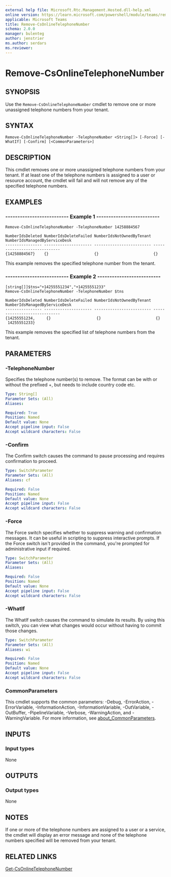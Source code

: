 ```yaml
---
external help file: Microsoft.Rtc.Management.Hosted.dll-help.xml
online version: https://learn.microsoft.com/powershell/module/teams/remove-csonlinetelephonenumber
applicable: Microsoft Teams
title: Remove-CsOnlineTelephoneNumber
schema: 2.0.0
manager: bulenteg
author: jenstrier
ms.author: serdars
ms.reviewer:
---
```


# Remove-CsOnlineTelephoneNumber

## SYNOPSIS
Use the `Remove-CsOnlineTelephoneNumber` cmdlet to remove one or more unassigned telephone numbers from your tenant.

## SYNTAX

```
Remove-CsOnlineTelephoneNumber -TelephoneNumber <String[]> [-Force] [-WhatIf] [-Confirm] [<CommonParameters>]
```

## DESCRIPTION
This cmdlet removes one or more unassigned telephone numbers from your tenant. If at least one of the telephone numbers is assigned to a user or resource account, the cmdlet will fail and will not remove any of the specified telephone numbers.

## EXAMPLES

### -------------------------- Example 1 --------------------------
```
Remove-CsOnlineTelephoneNumber -TelephoneNumber 14258884567
```
```Output
NumberIdsDeleted NumberIdsDeleteFailed NumberIdsNotOwnedByTenant NumberIdsManagedByServiceDesk
---------------- --------------------- ------------------------- -----------------------------
{14258884567}    {}                    {}                        {}
```

This example removes the specified telephone number from the tenant.

### -------------------------- Example 2 --------------------------
```
[string[]]$tns="+14255551234","+14255551233"
Remove-CsOnlineTelephoneNumber -TelephoneNumber $tns
```
```Output
NumberIdsDeleted NumberIdsDeleteFailed NumberIdsNotOwnedByTenant NumberIdsManagedByServiceDesk
---------------- --------------------- ------------------------- -----------------------------
{14255551234,     {}                    {}                        {}
 14255551233}
```

This example removes the specified list of telephone numbers from the tenant.

## PARAMETERS

### -TelephoneNumber
Specifies the telephone number(s) to remove. The format can be with or without the prefixed +, but needs to include country code etc.

```yaml
Type: String[]
Parameter Sets: (All)
Aliases:

Required: True
Position: Named
Default value: None
Accept pipeline input: False
Accept wildcard characters: False
```

### -Confirm
The Confirm switch causes the command to pause processing and requires confirmation to proceed.

```yaml
Type: SwitchParameter
Parameter Sets: (All)
Aliases: cf

Required: False
Position: Named
Default value: None
Accept pipeline input: False
Accept wildcard characters: False
```

### -Force
The Force switch specifies whether to suppress warning and confirmation messages.
It can be useful in scripting to suppress interactive prompts.
If the Force switch isn't provided in the command, you're prompted for administrative input if required.

```yaml
Type: SwitchParameter
Parameter Sets: (All)
Aliases:

Required: False
Position: Named
Default value: None
Accept pipeline input: False
Accept wildcard characters: False
```

### -WhatIf
The WhatIf switch causes the command to simulate its results.
By using this switch, you can view what changes would occur without having to commit those changes.

```yaml
Type: SwitchParameter
Parameter Sets: (All)
Aliases: wi

Required: False
Position: Named
Default value: None
Accept pipeline input: False
Accept wildcard characters: False
```

### CommonParameters
This cmdlet supports the common parameters: -Debug, -ErrorAction, -ErrorVariable, -InformationAction, -InformationVariable, -OutVariable, -OutBuffer, -PipelineVariable, -Verbose, -WarningAction, and -WarningVariable. For more information, see [about_CommonParameters](https://go.microsoft.com/fwlink/?LinkID=113216).

## INPUTS

### Input types
None

## OUTPUTS

### Output types
None

## NOTES
If one or more of the telephone numbers are assigned to a user or a service, the cmdlet will display an error message and none of the telephone numbers specified will be removed from your tenant.

## RELATED LINKS
[Get-CsOnlineTelephoneNumber](https://learn.microsoft.com/powershell/module/teams/get-csonlinetelephonenumber)
